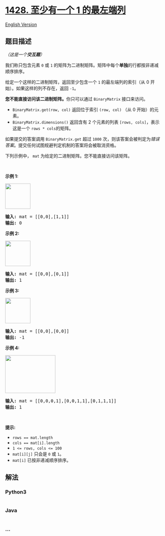 # [1428. 至少有一个 1 的最左端列](https://leetcode-cn.com/problems/leftmost-column-with-at-least-a-one)

[English Version](/solution/1400-1499/1428.Leftmost%20Column%20with%20at%20Least%20a%20One/README_EN.md)

## 题目描述

<!-- 这里写题目描述 -->

<p><em>（这是一个<strong>交互题</strong>）</em></p>

<p>我们称只包含元素&nbsp;<code>0</code>&nbsp;或&nbsp;<code>1</code>&nbsp;的矩阵为二进制矩阵。矩阵中每个<strong>单独</strong>的行都按非递减顺序排序。</p>

<p>给定一个这样的二进制矩阵，返回至少包含一个&nbsp;<code>1</code>&nbsp;的最左端列的索引（从 0 开始）。如果这样的列不存在，返回&nbsp;<code>-1</code>。</p>

<p><strong>您不能直接访问该二进制矩阵。</strong>你只可以通过&nbsp;<code>BinaryMatrix</code>&nbsp;接口来访问。</p>

<ul>
	<li><code>BinaryMatrix.get(row, col)</code>&nbsp;返回位于索引&nbsp;<code>(row, col)</code>&nbsp;（从 0 开始）的元素。</li>
	<li><code>BinaryMatrix.dimensions()</code>&nbsp;返回含有 2 个元素的列表&nbsp;<code>[rows, cols]</code>，表示这是一个&nbsp;<code>rows *&nbsp;cols</code>的矩阵。</li>
</ul>

<p>如果提交的答案调用&nbsp;<code>BinaryMatrix.get</code>&nbsp;超过 <code>1000</code> 次，则该答案会被判定为<em>错误答案</em>。提交任何试图规避判定机制的答案将会被取消资格。</p>

<p>下列示例中，&nbsp;<code>mat</code>&nbsp;为给定的二进制矩阵。您不能直接访问该矩阵。</p>

<p>&nbsp;</p>

<p><strong>示例 1:</strong></p>

<p><strong><img alt="" src="https://cdn.jsdelivr.net/gh/doocs/leetcode@main/solution/1400-1499/1428.Leftmost%20Column%20with%20at%20Least%20a%20One/images/untitled-diagram-5.jpg" style="height:81px; width:81px" /></strong></p>

<pre>
<strong>输入:</strong> mat = [[0,0],[1,1]]
<strong>输出:</strong> 0
</pre>

<p><strong>示例 2:</strong></p>

<p><strong><img alt="" src="https://cdn.jsdelivr.net/gh/doocs/leetcode@main/solution/1400-1499/1428.Leftmost%20Column%20with%20at%20Least%20a%20One/images/untitled-diagram-4.jpg" style="height:81px; width:81px" /></strong></p>

<pre>
<strong>输入:</strong> mat = [[0,0],[0,1]]
<strong>输出:</strong> 1
</pre>

<p><strong>示例 3:</strong></p>

<p><strong><img alt="" src="https://cdn.jsdelivr.net/gh/doocs/leetcode@main/solution/1400-1499/1428.Leftmost%20Column%20with%20at%20Least%20a%20One/images/untitled-diagram-3.jpg" style="height:81px; width:81px" /></strong></p>

<pre>
<strong>输入:</strong> mat = [[0,0],[0,0]]
<strong>输出:</strong> -1</pre>

<p><strong>示例 4:</strong></p>

<p><strong><img alt="" src="https://cdn.jsdelivr.net/gh/doocs/leetcode@main/solution/1400-1499/1428.Leftmost%20Column%20with%20at%20Least%20a%20One/images/untitled-diagram-6.jpg" style="height:121px; width:161px" /></strong></p>

<pre>
<strong>输入:</strong> mat = [[0,0,0,1],[0,0,1,1],[0,1,1,1]]
<strong>输出:</strong> 1
</pre>

<p>&nbsp;</p>

<p><strong>提示:</strong></p>

<ul>
	<li><code>rows == mat.length</code></li>
	<li><code>cols == mat[i].length</code></li>
	<li><code>1 &lt;= rows, cols&nbsp;&lt;= 100</code></li>
	<li><code>mat[i][j]</code>&nbsp;只会是&nbsp;<code>0</code>&nbsp;或&nbsp;<code>1</code>。</li>
	<li><code>mat[i]</code>&nbsp;已按非递减顺序排序。</li>
</ul>


## 解法

<!-- 这里可写通用的实现逻辑 -->

<!-- tabs:start -->

### **Python3**

<!-- 这里可写当前语言的特殊实现逻辑 -->

```python

```

### **Java**

<!-- 这里可写当前语言的特殊实现逻辑 -->

```java

```

### **...**

```

```

<!-- tabs:end -->
